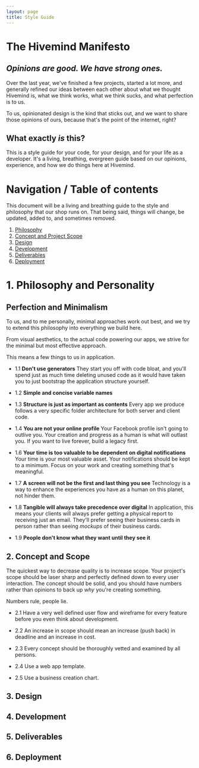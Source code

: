 ```yaml
---
layout: page
title: Style Guide
---
```


# The Hivemind Manifesto

## _Opinions are good. We have strong ones._
Over the last year, we've finished a few projects, started a lot more, and generally refined our ideas between each 
other about what we thought Hivemind is, what we think works, what we think sucks, and what perfection is to us. 

To us, opinionated design is the kind that sticks out, and we want to share those opinions of ours, because that's the point of the internet, right? 

## What exactly _is_ this? 
This is a style guide for your code, for your design, and for your life as a developer. It's a living, breathing, evergreen guide based on our opinions, experience, and how we do things here at Hivemind. 

# Navigation / Table of contents 

This document will be a living and breathing guide to the style and philosophy that our shop runs on. That being said, things will change, be updated, added to, and sometimes removed. 

1. [Philosophy](#philosophy) 
2. [Concept and Project Scope](#concept) 
3. [Design](#design)
4. [Development](#development)
5. [Deliverables](#deliverables)
6. [Deployment](#deployment)

# 1. Philosophy and Personality 

## Perfection and Minimalism  

To us, and to me personally, minimal approaches work out best, and we try to extend this philosophy into everything
we build here. 

From visual aesthetics, to the actual code powering our apps, we strive for the minimal but most effective approach.

This means a few things to us in application. 


* 1.1 **Don't use generators**
They start you off with code bloat, and you'll spend just as much time deleting unused code as it would have taken you to just bootstrap the application structure yourself.
	
* 1.2 **Simple and concise variable names**
	
* 1.3 **Structure is just as important as contents**
Every app we produce follows a very specific folder architecture for both server and client code. 

* 1.4 **You are not your online profile**
Your Facebook profile isn't going to outlive you. Your creation and progress as a human is what will outlast you. If you want to live forever, build a legacy first. 

* 1.6 **Your time is too valuable to be dependent on digital notifications**
Your time is your most valuable asset. Your notifications should be kept to a minimum. Focus on your work and creating something that's meaningful. 

* 1.7 **A screen will not be the first and last thing you see**
Technology is a way to enhance the experiences you have as a human on this planet, not hinder them. 

* 1.8 **Tangible will always take precedence over digital**
In application, this means your clients will always prefer getting a physical report to receiving just an email. They'll prefer seeing their business cards 
in person rather than seeing _mockups_ of their business cards. 

* 1.9 **People don't know what they want until they see it**



## 2. Concept and Scope

The quickest way to decrease quality is to increase scope. Your project's scope should be laser sharp and perfectly defined down to every user interaction. 
The concept should be solid, and you should have numbers rather than opinions to back up _why_ you're creating something. 

Numbers rule, people lie. 

* 2.1 Have a very well defined user flow and wireframe for every feature before you even think about development. 

* 2.2 An increase in scope should mean an increase (push back) in deadline and an increase in cost. 

* 2.3 Every concept should be thoroughly vetted and examined by all persons. 

* 2.4 Use a web app template. 

* 2.5 Use a business creation chart. 


## 3. Design 


## 4. Development 


## 5. Deliverables 


## 6. Deployment 




